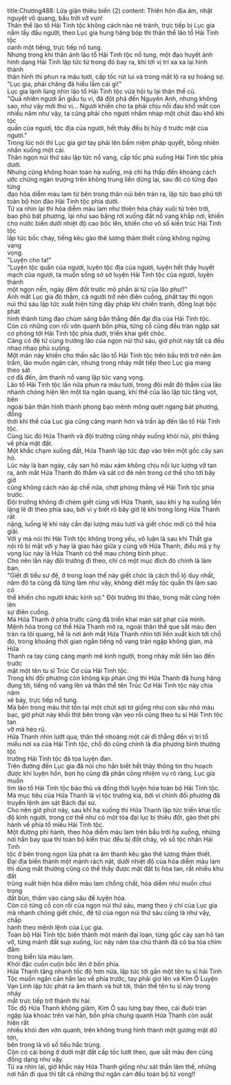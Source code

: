 title:Chương488: Lửa giận thiêu biển (2)
content:
Thiên hôn địa ám, nhật nguyệt vô quang, bầu trời vỡ vụn!<br>Thân thể lão tổ Hải Tinh tộc không cách nào né tránh, trực tiếp bị Lục gia<br>nắm lấy đầu người, theo Lục gia hung hăng bóp thì thân thể lão tổ Hải Tinh tộc<br>oanh một tiếng, trực tiếp nổ tung.<br>Nhưng trong khi thân ảnh lão tổ Hải Tinh tộc nổ tung, một đạo huyết ảnh<br>hình dạng Hải Tinh lập tức từ trong đó bay ra, khi tới vị trí xa xa lại hình thành<br>thân hình thì phun ra máu tươi, cấp tốc rút lui và trong mắt lộ ra sự hoảng sợ.<br>"Lục gia, phải chăng đã hiểu lầm cái gì!"<br>Lục gia lạnh lùng nhìn lão tổ Hải Tinh tộc vừa hội tụ lại thân thể cũ.<br>"Quả nhiên ngươi ẩn giấu tu vi, đã đột phá đến Nguyên Anh, nhưng không<br>sao, như vậy mới thú vị... Ngươi khiến cho ta phải chịu nỗi đau khổ mất con<br>nhiều năm như vậy, ta cũng phải cho ngươi nhấm nháp một chút đau khổ khi tộc<br>quần của ngươi, tộc địa của ngươi, hết thảy đều bị hủy ở trước mặt của ngươi."<br>Trong lúc nói thì Lục gia giơ tay phải lên bấm niệm pháp quyết, bỗng nhiên<br>nhấn xuống một cái.<br>Thân ngọn núi thứ sáu lập tức nổ vang, cấp tốc phủ xuống Hải Tinh tộc phía<br>dưới.<br>Nhưng cũng không hoàn toàn hạ xuống, mà chỉ hạ thấp đến khoảng cách<br>ước chừng ngàn trượng trên không trung liền dừng lại, sau đó có từng đạo từng<br>đạo hỏa diễm màu lam từ bên trong thân núi bên tràn ra, lập tức bao phủ tới<br>toàn bộ hòn đảo Hải Tinh tộc phía dưới.<br>Từ xa nhìn lại thì hỏa diễm màu lam như thiên hỏa chảy xuôi từ trên trời,<br>bao phủ bát phương, lại như sao băng rơi xuống đất nổ vang khắp nơi, khiến<br>cho nước biển dưới nhiệt độ cao bốc lên, khiến cho vô số kiến trúc Hải Tinh tộc<br>lập tức bốc cháy, tiếng kêu gào thê lương thảm thiết cũng không ngừng vang<br>vọng.<br>"Luyện cho ta!"<br>"Luyện tộc quần của ngươi, luyện tộc địa của ngươi, luyện hết thảy huyết<br>mạch của ngươi, ta muốn sống sờ sờ luyện Hải Tinh tộc của ngươi, luyện thành<br>một ngọn nến, ngày đêm đốt trước mộ phần ái tử của lão phu!!"<br>Ánh mắt Lục gia đỏ thẫm, cả người trở nên điên cuồng, phất tay thì ngọn<br>núi thứ sáu lập tức xuất hiện từng dãy pháp khí chiến tranh, đồng loạt bộc phát<br>hình thành từng đạo chùm sáng bắn thẳng đến đại địa của Hải Tinh tộc.<br>Còn có những con rối vờn quanh bốn phía, từng cỗ cũng đều tràn ngập sát<br>cơ phóng tới Hải Tinh tộc phía dưới, triển khai giết chóc.<br>Càng có đệ tử cùng trưởng lão của ngọn núi thứ sáu, giờ phút này tất cả đều<br>nhao nhao phủ xuống.<br>Một màn này khiến cho thần sắc lão tổ Hải Tinh tộc trên bầu trời trở nên âm<br>trầm, lão muốn ngăn cản, nhưng trong nháy mắt tiếp theo Lục gia mang theo sát<br>cơ đã đến, âm thanh nổ vang lập tức vang vọng.<br>Lão tổ Hải Tinh tộc lần nữa phun ra máu tươi, trong đôi mắt đỏ thẫm của lão<br>nhanh chóng hiện lên một tia ngân quang, khí thế của lão lập tức tăng vọt, bên<br>ngoài bản thân hình thành phong bạo mênh mông quét ngang bát phương, đồng<br>thời khí thế của Lục gia cũng càng mạnh hơn và trấn áp đến lão tổ Hải Tinh tộc.<br>Cùng lúc đó Hứa Thanh và đội trưởng cũng nhảy xuống khỏi núi, phi thẳng<br>về phía mặt đất.<br>Một khắc chạm xuống đất, Hứa Thanh lập tức đạp vào trên một gốc cây san<br>hô.<br>Lúc này là ban ngày, cây san hô màu xám không chịu nổi lực lượng vỡ tan<br>ra, ánh mắt Hứa Thanh đỏ thẫm và sát cơ đè nén trong cơ thể cho tới bây giờ<br>cũng không cách nào áp chế nữa, chợt phóng thẳng về Hải Tinh tộc phía trước.<br>Đội trưởng không đi chém giết cùng với Hứa Thanh, sau khi y hạ xuống liền<br>lặng lẽ đi theo phía sau, bởi vì y biết rõ bây giờ lệ khí trong lòng Hứa Thanh rất<br>nặng, luồng lệ khí này cần đại lượng máu tươi và giết chóc mới có thể hóa giải.<br>Với y mà nói thì Hải Tinh tộc không trọng yếu, vô luận là sau khi Thất gia<br>nói rõ bí mật với y hay là giao hảo giữa y cùng với Hứa Thanh, điều mà y hy<br>vọng lúc này là Hứa Thanh có thể mau chóng bình phục.<br>Cho nên lần này đội trưởng đi theo, chỉ có một mục đích đó chính là làm<br>bạn.<br>"Giết đi tiểu sư đệ, ở trong loạn thế này giết chóc là cách thổ lộ duy nhất,<br>năm đó ta cũng đã từng làm như vậy, không diệt mấy tộc quần thì làm sao có<br>thể khiến cho người khác kính sợ." Đội trưởng thì thào, trong mắt cũng hiện lên<br>sự điên cuồng.<br>Mà Hứa Thanh ở phía trước cũng đã triển khai màn sát phạt của mình.<br>Mệnh hỏa trong cơ thể Hứa Thanh mở ra, ngoài thân thể que sắt màu đen<br>tràn ra lôi quang, hễ là nơi ánh mắt Hứa Thanh nhìn tới liền xuất kích tới chỗ<br>đó, trong khoảng thời gian ngắn tiếng nổ vang tràn ngập không gian, mà Hứa<br>Thanh ra tay cũng càng mạnh mẽ kinh người, trong nháy mắt liền lao đến trước<br>mặt một tên tu sĩ Trúc Cơ của Hải Tinh tộc.<br>Trong khi đối phương còn không kịp phản ứng thì Hứa Thanh đã hung hăng<br>đụng tới, tiếng nổ vang lên và thân thể tên Trúc Cơ Hải Tinh tộc này chia năm<br>xẻ bảy, trực tiếp nổ tung.<br>Mà bên trong máu thịt tồn tại một chút sợi tơ giống như con sâu nhỏ màu<br>bạc, giờ phút này khối thịt bên trong vặn vẹo rồi cũng theo tu sĩ Hải Tinh tộc tan<br>vỡ mà héo rũ.<br>Hứa Thanh nhìn lướt qua, thân thể nhoáng một cái đi thẳng đến vị trí tổ<br>miếu nơi xa của Hải Tinh tộc, chỗ đó cũng chính là địa phương bình thường tộc<br>trưởng Hải Tinh tộc đả tọa luyện đan.<br>Trên đường đến Lục gia đã nói cho hắn biết hết thảy thông tin thu hoạch<br>được khi luyện hồn, bọn họ cũng đã phân công nhiệm vụ rõ ràng, Lục gia muốn<br>tìm lão tổ Hải Tinh tộc báo thù và đồng thời luyện hóa toàn bộ Hải Tinh tộc.<br>Mà mục tiêu của Hứa Thanh là vị tộc trưởng kia, bởi vì chính đối phương đã<br>truyền lệnh ám sát Bách đại sư.<br>Cho nên giờ phút này, sau khi hạ xuống thì Hứa Thanh lập tức triển khai tốc<br>độ kinh người, trong cơ thể như có một tòa đại lục bị thiêu đốt, gào thét phi<br>hành về phía tổ miếu Hải Tinh tộc.<br>Một đường phi hành, theo hỏa diễm màu lam trên bầu trời hạ xuống, những<br>nơi hắn bay qua thì toàn bộ kiến trúc đều bị đốt cháy, vô số tộc nhân Hải Tinh<br>tộc ở bên trong ngọn lửa phát ra âm thanh kêu gào thê lương thảm thiết.<br>Đại địa biến thành một mảnh rách nát, dưới nhiệt độ của hỏa diễm màu lam<br>thì dùng mắt thường cũng có thể thấy được mặt đất bị hòa tan, rất nhiều khu đất<br>trũng xuất hiện hỏa diễm màu lam chồng chất, hỏa diễm như muốn chui trong<br>đất bùn, thấm vào càng sâu để luyện hóa.<br>Còn có từng cỗ con rối của ngọn núi thứ sáu, mang theo ý chí của Lục gia<br>mà nhanh chóng giết chóc, đệ tử của ngọn núi thứ sáu cũng là như vậy, chấp<br>hành theo mệnh lệnh của Lục gia.<br>Toàn bộ Hải Tinh tộc biến thành một mảnh đại loạn, từng gốc cây san hô tan<br>vỡ, từng mảnh đất sụp xuống, lúc này năm tòa chủ thành đã có ba tòa chìm đắm<br>trong biển lửa màu lam.<br>Khói đặc cuồn cuộn bốc lên ở bốn phía.<br>Hứa Thanh tăng nhanh tốc độ hơn nữa, lập tức tới gần một tên tu sĩ hải Tinh<br>Tộc muốn ngăn cản hắn lao về phía trước, tay phải giơ lên và Kim Ô Luyện<br>Vạn Linh lập tức phát ra âm thanh và hút tới, thân thể tên tu sĩ này trong nháy<br>mắt trực tiếp trở thành thi hài.<br>Tốc độ Hứa Thanh không giảm, Kim Ô sau lưng bay theo, cái đuôi tràn<br>ngập lửa khoác trên vai hắn, bốn phía chung quanh Hứa Thanh còn xuất hiện rất<br>nhiều khói đen vờn quanh, trên không trung hình thành một gương mặt dữ tợn,<br>bên trong là vô số tiểu hắc trùng.<br>Còn có cái bóng ở dưới mặt đất cấp tốc lướt theo, que sắt màu đen cũng<br>đồng dạng như vậy.<br>Từ xa nhìn lại, giờ khắc này Hứa Thanh giống như sát thần lâm thế, những<br>nơi hắn đi qua thì tất cả những thứ ngăn cản đều toàn bộ tử vong!!